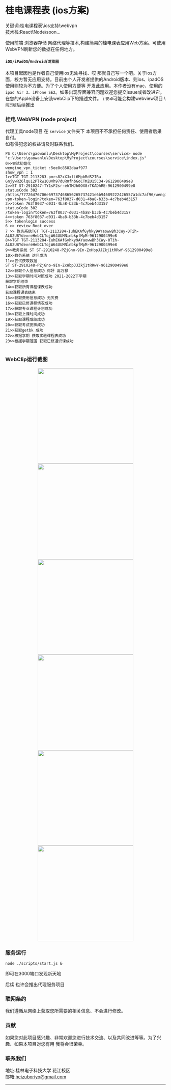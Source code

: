 # 桂电课程表 (ios方案)  

关键词:桂电课程表\ios支持\webvpn   
技术栈:React\Node\soon...

使用前端 浏览器存储 网络代理等技术,构建简易的桂电课表应用Web方案。可使用WebVPN刷新您的数据在任何地方。

#### `iOS/iPadOS`/`Android`/`浏览器` 
本项目起因也是作者自己使用ios无处寻找、哎 那就自己写一个吧。关于ios方面，校方暂无应用支持。目前由个人开发者提供的Android版本、则ios、ipadOS使用则较为不方便。为了个人使用方便等 开发此应用。本作者没有mac、使用的`ipad Air 3`、`iPhone SE2`。如果出现界面兼容问题欢迎您提交issue或者改进它。在您的Apple设备上安装webClip下的描述文件。  \ `安卓`可能会构建webview项目  \  `网页版`后续推出  

### 桂电 WebVPN (node project)  

代理工具node项目 在 `service` 文件夹下 
本项目不不承担任何责任、使用者后果自付。  
如有侵犯您的权益请及时联系我们。   

```code
PS C:\Users\gaowanlu\Desktop\MyProject\courses\service> node "c:\Users\gaowanlu\Desktop\MyProject\courses\service\index.js"
0>>尝试初始化
wengine_vpn_ticket :5ee8c8582daaf977
show_vpn : 1
1>>TGT TGT-2113283-pmrs82xXJxfL6MpbRdS2IRa-GnjywRZ6lqu12Plkw10UVh97dUR0fhbGoCTMZU15C34-9612900499e8
2>>ST ST-2910247-TY1sF2sr-ehTMJh0OX8rTKADhRE-9612900499e8
statusCode 302
/https/77726476706e69737468656265737421e6b94689222426557a1dc7af96/wengine-vpn-token-login?token=763f8037-d031-4ba8-b33b-4c7beb4d3157
3>>token 763f8037-d031-4ba8-b33b-4c7beb4d3157
statusCode 302
/token-login?token=763f8037-d031-4ba8-b33b-4c7beb4d3157
4>>token 763f8037-d031-4ba8-b33b-4c7beb4d3157
5>> tokenlogin success
6 >> review Root over
7 >> 教务系统TGT TGT-2113284-IuhEKAfGyhky9AYaowwBh3CWy-0Tih-ALU2U8YdevreHebCLTqjW64UUMNinbkpfMpM-9612900499e8
8>>TGT TGT-2113284-IuhEKAfGyhky9AYaowwBh3CWy-0Tih-ALU2U8YdevreHebCLTqjW64UUMNinbkpfMpM-9612900499e8
9>>教务系统 ST ST-2910248-PZjGno-9In-ZxHbpJJZkj1tRRwY-9612900499e8
10>>教务系统 访问成功
11>>尝试获取数据
ST ST-2910248-PZjGno-9In-ZxHbpJJZkj1tRRwY-9612900499e8
12>>获取个人信息成功 你好 高万禄
13>>获取学期时间对照成功 2021-2022下学期
获取学期结束
14>>获取所有课程课表成功
获取课程课表结束
15>>获取费用信息成功 无欠费
16>>获取已修课程情况成功
17>>获取专业课程计划成功
18>>获取上课时间成功
19>>获取课程成绩成功
20>>获取考试安排成功
21>>获取getbk 成功
22>>根据学期 获取实验课程表成功
23>>根据学期范围 获取已修通识课成功
 
```

### WebClip运行截图  

<div align="center">

<img src="readme/images/IMG_0196.PNG" width="300px" float="left"/>
<img src="readme/images/IMG_0197.PNG" width="300px" float="left"/>
<img src="readme/images/IMG_0198.PNG" width="300px" float="left"/>
<img src="readme/images/IMG_0199.PNG" width="300px" float="left"/>
<img src="readme/images/IMG_0200.PNG" width="300px" float="left"/>
<img src="readme/images/IMG_0201.PNG" width="300px" float="left"/>

</div> 


### 服务运行  

`node ./scripts/start.js &`  

即可在3000端口发现新天地  

后续 也许会推出代理服务项目  

### 联网条约  

我们遵循从网络上获取您所需要的相关信息、不会进行修改。  

### 贡献  

如果您对此项目感兴趣、非常欢迎您进行技术交流、以及共同改进等等。为了兴趣、如果本项目对您有用 我将会很荣幸。  

### 联系我们  

地址:桂林电子科技大学 花江校区  
邮箱:heizuboriyo@gmail.com  




----
